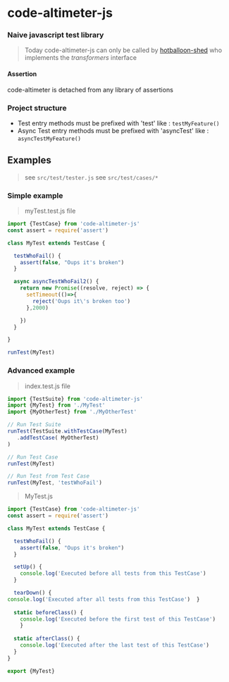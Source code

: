 # code-altimeter-js
### Naive javascript test library

>Today code-altimeter-js can only be called by [hotballoon-shed](https://github.com/flexiooss/hotballoon-shed) who implements the *transformers* interface

#### Assertion
code-altimeter is detached from any library of assertions

### Project structure

- Test entry methods must be prefixed with 'test' like : `testMyFeature()`
- Async Test entry methods must be prefixed with 'asyncTest' like : `asyncTestMyFeature()`

## Examples
> see `src/test/tester.js`
> see `src/test/cases/*`

### Simple example
> myTest.test.js file
```javascript
import {TestCase} from 'code-altimeter-js'
const assert = require('assert')

class MyTest extends TestCase {

  testWhoFail() {
    assert(false, "Oups it's broken")
  }

  async asyncTestWhoFail2() {
    return new Promise((resolve, reject) => {
      setTimeout(()=>{
        reject('Oups it\'s broken too')
      },2000)

    })
  }

}

runTest(MyTest)
```

### Advanced example
> index.test.js file
```javascript
import {TestSuite} from 'code-altimeter-js'
import {MyTest} from './MyTest'
import {MyOtherTest} from './MyOtherTest'

// Run Test Suite
runTest(TestSuite.withTestCase(MyTest)
   .addTestCase( MyOtherTest)
)

// Run Test Case
runTest(MyTest)

// Run Test from Test Case
runTest(MyTest, 'testWhoFail')

```

> MyTest.js
```javascript
import {TestCase} from 'code-altimeter-js'
const assert = require('assert')

class MyTest extends TestCase {

  testWhoFail() {
    assert(false, "Oups it's broken")
  }

  setUp() {
    console.log('Executed before all tests from this TestCase')
  }

  tearDown() {
console.log('Executed after all tests from this TestCase')  }
  
  static beforeClass() {
    console.log('Executed before the first test of this TestCase')
    }
  
  static afterClass() {
    console.log('Executed after the last test of this TestCase')
  }
}

export {MyTest}
```
